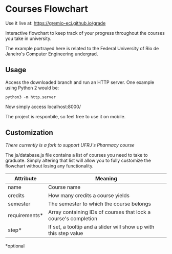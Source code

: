 # Courses Flowchart

Use it live at: https://gremio-eci.github.io/grade

Interactive flowchart to keep track of your progress throughout the courses you take in university.

The example portrayed here is related to the Federal University of Rio de Janeiro's Computer Engineering undergrad.

## Usage

Access the downloaded branch and run an HTTP server. One example using Python 2 would be:

`python3 -m http.server`

Now simply access localhost:8000/

The project is responbile, so feel free to use it on mobile.

## Customization

*There currently is a fork to support UFRJ's Pharmacy course*

The js/database.js file contains a list of courses you need to take to graduate. Simply altering that list will allow you to fully customize the flowchart without losing any functionality.

| Attribute | Meaning |
| --- | --- |
| name | Course name |
| credits | How many credits a course yields |
| semester | The semester to which the course belongs |
| requirements* | Array containing IDs of courses that lock a course's completion |
| step* | If set, a tooltip and a slider will show up with this step value |

*optional
